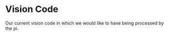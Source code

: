 Vision Code
=======================

Our current vision code in which we would like to have being processed by the pi.